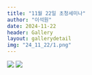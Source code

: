 ```yaml
---
title: "11월 22일 초청세미나"
author: "이석원"
date: 2024-11-22
header: Gallery
layout: gallerydetail
img: "24_11_22/1.png"
---
```



<img src="/assets/img/Gallery/24_11_22/1.png">
<img src="/assets/img/Gallery/24_11_22/2.png">
